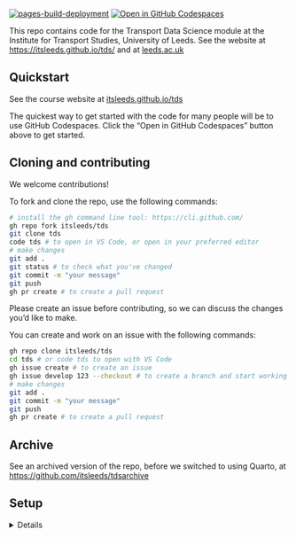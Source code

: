 

[![pages-build-deployment](https://github.com/itsleeds/tds/actions/workflows/pages/pages-build-deployment/badge.svg)](https://github.com/itsleeds/tds/actions/workflows/pages/pages-build-deployment)
[![Open in GitHub
Codespaces](https://img.shields.io/badge/Open%20in-GitHub%20Codespaces-blue?logo=github.png)](https://github.com/codespaces/new/itsleeds/tds?quickstart=1)

This repo contains code for the Transport Data Science module at the
Institute for Transport Studies, University of Leeds. See the website at
https://itsleeds.github.io/tds/ and at
[leeds.ac.uk](https://webprod3.leeds.ac.uk/catalogue/dynmodules.asp?Y=202223&M=TRAN-5340M)

## Quickstart

See the course website at
[itsleeds.github.io/tds](https://itsleeds.github.io/tds/)

The quickest way to get started with the code for many people will be to
use GitHub Codespaces. Click the “Open in GitHub Codespaces” button
above to get started.

## Cloning and contributing

We welcome contributions!

To fork and clone the repo, use the following commands:

``` sh
# install the gh command line tool: https://cli.github.com/
gh repo fork itsleeds/tds
git clone tds
code tds # to open in VS Code, or open in your preferred editor
# make changes
git add .
git status # to check what you've changed
git commit -m "your message"
git push
gh pr create # to create a pull request
```

Please create an issue before contributing, so we can discuss the
changes you’d like to make.

<!-- Note: we have branch protections in place so you should create a PR before pushing to the main branch. -->

You can create and work on an issue with the following commands:

``` sh
gh repo clone itsleeds/tds
cd tds # or code tds to open with VS Code
gh issue create # to create an issue
gh issue develop 123 --checkout # to create a branch and start working on issue 123
# make changes
git add .
git commit -m "your message"
git push
gh pr create # to create a pull request
```

## Archive

See an archived version of the repo, before we switched to using Quarto,
at https://github.com/itsleeds/tdsarchive

## Setup

<details>

To set it up we used commands such as:

``` r
usethis::use_description()
usethis::use_package("stats19")
usethis::use_package("DT")
usethis::use_package("quarto")
```

You can save presentations as PDF files with the following command:

See documentation on Quarto website for info on publishing.
